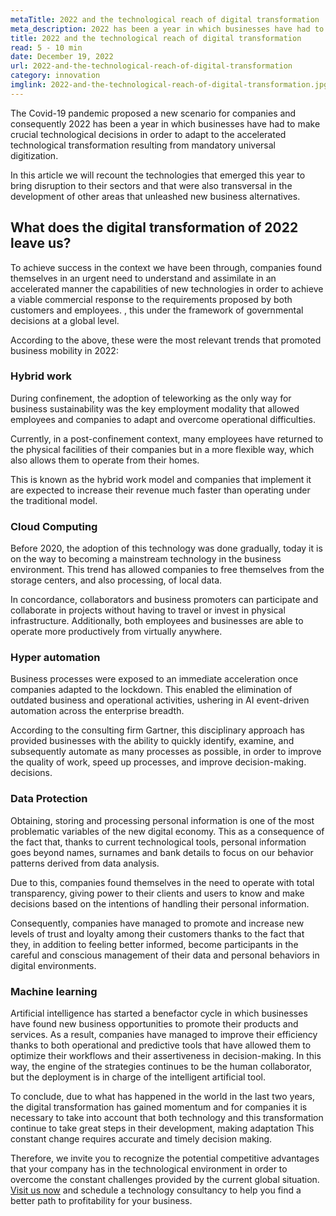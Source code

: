 ```yaml
---
metaTitle: 2022 and the technological reach of digital transformation
meta_description: 2022 has been a year in which businesses have had to make crucial technological decisions in order to adapt to the accelerated technological transformation resulting from mandatory universal digitization.
title: 2022 and the technological reach of digital transformation
read: 5 - 10 min
date: December 19, 2022
url: 2022-and-the-technological-reach-of-digital-transformation
category: innovation
imglink: 2022-and-the-technological-reach-of-digital-transformation.jpg
---
```


The Covid-19 pandemic proposed a new scenario for companies and consequently 2022 has been a year in which businesses have had to make crucial technological decisions in order to adapt to the accelerated technological transformation resulting from mandatory universal digitization.

In this article we will recount the technologies that emerged this year to bring disruption to their sectors and that were also transversal in the development of other areas that unleashed new business alternatives.

## What does the digital transformation of 2022 leave us?

To achieve success in the context we have been through, companies found themselves in an urgent need to understand and assimilate in an accelerated manner the capabilities of new technologies in order to achieve a viable commercial response to the requirements proposed by both customers and employees. , this under the framework of governmental decisions at a global level.

According to the above, these were the most relevant trends that promoted business mobility in 2022:

### Hybrid work

During confinement, the adoption of teleworking as the only way for business sustainability was the key employment modality that allowed employees and companies to adapt and overcome operational difficulties.

Currently, in a post-confinement context, many employees have returned to the physical facilities of their companies but in a more flexible way, which also allows them to operate from their homes.

This is known as the hybrid work model and companies that implement it are expected to increase their revenue much faster than operating under the traditional model.

### Cloud Computing

Before 2020, the adoption of this technology was done gradually, today it is on the way to becoming a mainstream technology in the business environment. This trend has allowed companies to free themselves from the storage centers, and also processing, of local data.

In concordance, collaborators and business promoters can participate and collaborate in projects without having to travel or invest in physical infrastructure. Additionally, both employees and businesses are able to operate more productively from virtually anywhere.

### Hyper automation

Business processes were exposed to an immediate acceleration once companies adapted to the lockdown. This enabled the elimination of outdated business and operational activities, ushering in AI event-driven automation across the enterprise breadth.

According to the consulting firm Gartner, this disciplinary approach has provided businesses with the ability to quickly identify, examine, and subsequently automate as many processes as possible, in order to improve the quality of work, speed up processes, and improve decision-making. decisions.

### Data Protection

Obtaining, storing and processing personal information is one of the most problematic variables of the new digital economy. This as a consequence of the fact that, thanks to current technological tools, personal information goes beyond names, surnames and bank details to focus on our behavior patterns derived from data analysis.

Due to this, companies found themselves in the need to operate with total transparency, giving power to their clients and users to know and make decisions based on the intentions of handling their personal information.

Consequently, companies have managed to promote and increase new levels of trust and loyalty among their customers thanks to the fact that they, in addition to feeling better informed, become participants in the careful and conscious management of their data and personal behaviors in digital environments.

### Machine learning

Artificial intelligence has started a benefactor cycle in which businesses have found new business opportunities to promote their products and services. As a result, companies have managed to improve their efficiency thanks to both operational and predictive tools that have allowed them to optimize their workflows and their assertiveness in decision-making. In this way, the engine of the strategies continues to be the human collaborator, but the deployment is in charge of the intelligent artificial tool.

To conclude, due to what has happened in the world in the last two years, the digital transformation has gained momentum and for companies it is necessary to take into account that both technology and this transformation continue to take great steps in their development, making adaptation This constant change requires accurate and timely decision making.

Therefore, we invite you to recognize the potential competitive advantages that your company has in the technological environment in order to overcome the constant challenges provided by the current global situation. [Visit us now](https://www.dreamcodesoft.com/en/services) and schedule a technology consultancy to help you find a better path to profitability for your business.
